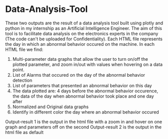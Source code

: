 # Data-Analysis-Tool
These two outputs are the result of a data analysis tool built using plotly and python in my internship as an Artificial Intelligence Engineer.
The aim of this tool is to facilitate data analysis on the electronics experts in the company (The code can't be uploaded for Confidentiality).
Each HTML file represents the day in which an abnormal behavior occured on the machine.
In each HTML file we find:
  1) Multi-parameter data graphs that allow the user to turn on/off the plotted parameter, and zoom in/out with values when hovering on a data point.
  2) List of Alarms that occured on the day of the abnormal behavior detection
  3) List of parameters that presented an abnormal behavior on this day
  4) The data plotted are: 4 days before the abnormal behavior occurence, the data of the day when abnormal behavior took place and one day after
  5) Normalized and Original data graphs
  6) Identify in different color the day where an abnormal behavior occured

Output-result 1 is the output in the html file with a zoom in and hover on one graph and parameters off on the second
Output-result 2 is the output in the html file as default

